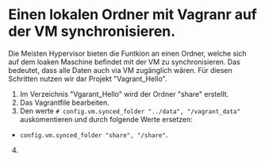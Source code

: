 # Einen lokalen Ordner mit Vagranr auf der VM synchronisieren.
Die Meisten Hypervisor bieten die Funtkion an einen Ordner, welche sich auf dem loaken Maschine befindet mit der VM zu synchronisieren.
Das bedeutet, dass alle Daten auch via VM zugänglich wären. Für diesen Schritten nutzen wir dar Projekt "Vagrant_Hello".

1) Im Verzeichnis "Vgarant_Hello" wird der Ordner "share" erstellt.
2) Das Vagrantfile bearbeiten.
3) Den werte `# config.vm.synced_folder "../data", "/vagrant_data"` auskomentieren und durch folgende Werte ersetzen:
- `config.vm.synced_folder "share", "/share"`.
4) 
